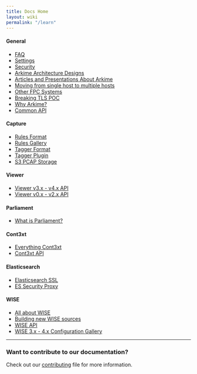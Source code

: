 ```yaml
---
title: Docs Home
layout: wiki
permalink: "/learn"
---
```


<div class="full-height-and-width-container with-footer p-3" markdown="1">

#### General

- [FAQ](faq)
- [Settings](settings)
- [Security](security)
- [Arkime Architecture Designs](architecture)
- [Articles and Presentations About Arkime](articles)
- [Moving from single host to multiple hosts](multihost)
- [Other FPC Systems](otherfpc)
- [Breaking TLS POC](break-tls-poc)
- [Why Arkime?](arkimeetus)
- [Common API](commonapi)

#### Capture
- [Rules Format](rulesformat)
- [Rules Gallery](rules)
- [Tagger Format](taggerformat)
- [Tagger Plugin](tagger)
- [S3 PCAP Storage](s3)

#### Viewer
- [Viewer v3.x - v4.x API](apiv3)
- [Viewer v0.x - v2.x API](api)

#### Parliament
- [What is Parliament?](parliament)

#### Cont3xt
- [Everything Cont3xt](cont3xt)
- [Cont3xt API](cont3xtapi)

#### Elasticsearch
- [Elasticsearch SSL](esssl)
- [ES Security Proxy](esproxy)

#### WISE
- [All about WISE](wise)
- [Building new WISE sources](wisesources)
- [WISE API](wiseapi)
- [WISE 3.x - 4.x Configuration Gallery](wise-configs)

---

### Want to contribute to our documentation?

Check out our [contributing](https://github.com/arkime/arkimeweb/blob/main/CONTRIBUTING.md) file for more information.

</div>
